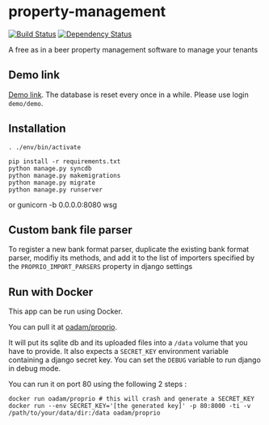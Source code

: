 property-management
===================
[![Build Status](https://travis-ci.org/oadam/proprio.svg?branch=master)](https://travis-ci.org/oadam/proprio)
[![Dependency Status](https://gemnasium.com/oadam/proprio.png)](https://gemnasium.com/oadam/proprio)

A free as in a beer property management software to manage your tenants

Demo link
---------
[Demo link](http://proprio.herokuapp.com/).
The database is reset every once in a while.
Please use login `demo/demo`.

Installation
------------

    . ./env/bin/activate

    pip install -r requirements.txt
    python manage.py syncdb
    python manage.py makemigrations
    python manage.py migrate
    python manage.py runserver
or
    gunicorn -b 0.0.0.0:8080 wsg

Custom bank file parser
-----------------------
To register a new bank format parser, duplicate the existing bank format parser, modifiy its methods, and add it to the list of importers specified by the `PROPRIO_IMPORT_PARSERS` property in django settings

Run with Docker
---------------
This app can be run using Docker.

You can pull it at [oadam/proprio](https://registry.hub.docker.com/u/oadam/proprio/).

It will put its sqlite db and its uploaded files into a `/data` volume that you have to provide.
It also expects a `SECRET_KEY` environment variable containing a django secret key.
You can set the `DEBUG` variable to run django in debug mode.

You can run it on port 80 using the following 2 steps :

    docker run oadam/proprio # this will crash and generate a SECRET_KEY
    docker run --env SECRET_KEY='[the generated key]' -p 80:8000 -ti -v  /path/to/your/data/dir:/data oadam/proprio
